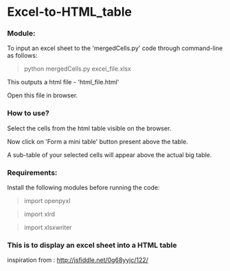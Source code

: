 # Excel-to-HTML_table

### Module:
To input an excel sheet to the 'mergedCells.py' code through command-line as follows:

> python mergedCells.py excel_file.xlsx

This outputs a html file - 'html_file.html'

Open this file in browser. 

### How to use?

Select the cells from the html table visible on the browser.

Now click on 'Form a mini table' button present above the table.

A sub-table of your selected cells will appear above the actual big table.

### Requirements:

Install the following modules before running the code:

> import openpyxl

> import xlrd

> import xlsxwriter

### This is to display an excel sheet into a HTML table
inspiration from : http://jsfiddle.net/0g68yyjc/122/



